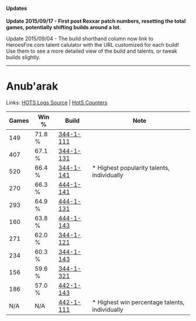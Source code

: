 #### Updates
**Update 2015/09/17 - First post Rexxar patch numbers, resetting the total games, potentially shifting builds around a lot.**

Update 2015/09/04 - The build shorthand column now link to HeroesFire.com talent calulator with the URL customized for each build!  
Use them to see a more detailed view of the build and talents, or tweak builds slightly.

***

# Anub'arak

Links: [HOTS Logs Source](https://www.hotslogs.com/Sitewide/HeroDetails?Hero=Anub'arak) | [HotS Counters](http://hotscounters.com/#/hero/Anub'arak)

Games  | Win %  | Build     | Note
-----  | -----  | -----     | ----
149    | 71.8 % | [344-1-111](http://www.heroesfire.com/hots/talent-calculator/anubarak#pHXN) | 
407    | 67.1 % | [344-1-131](http://www.heroesfire.com/hots/talent-calculator/anubarak#pHXh) | 
520    | 66.4 % | [344-1-141](http://www.heroesfire.com/hots/talent-calculator/anubarak#pHXr) | * Highest popularity talents, individually
270    | 66.3 % | [444-1-141](http://www.heroesfire.com/hots/talent-calculator/anubarak#t5gr) | 
293    | 64.9 % | [444-1-131](http://www.heroesfire.com/hots/talent-calculator/anubarak#t5gh) | 
160    | 63.8 % | [444-1-143](http://www.heroesfire.com/hots/talent-calculator/anubarak#t5gt) | 
271    | 62.0 % | [344-1-121](http://www.heroesfire.com/hots/talent-calculator/anubarak#pHXX) | 
234    | 60.3 % | [344-1-143](http://www.heroesfire.com/hots/talent-calculator/anubarak#pHXt) | 
156    | 59.6 % | [344-1-321](http://www.heroesfire.com/hots/talent-calculator/anubarak#pHaf) | 
186    | 57.0 % | [442-1-143](http://www.heroesfire.com/hots/talent-calculator/anubarak#t0oN) | 
N/A    | N/A    | [442-1-111](http://www.heroesfire.com/hots/talent-calculator/anubarak#t0nt) | * Highest win percentage talents, individually
